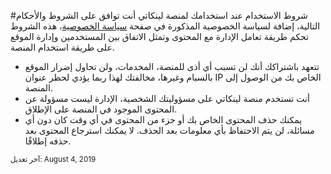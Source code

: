 #شروط الاستخدام
عند استخدامك لمنصة لينكاتي أنت توافق على الشروط والأحكام التالية، إضافة لسياسة الخصوصية المذكورة في صفحة [سياسة الخصوصية](/privacy "سياسة الخصوصية")، هذه الشروط تحكم طريقة تعامل الإدارة مع المحتوى وتمثل الاتفاق بين المستخدمين وإدارة الموقع على طريقة استخدام المنصة.

* تتعهد باشتراكك أنك لن تسبب أي أذى للمنصة، المخدمات، ولن تحاول إضرار الموقع بالسبام وغيرها، مخالفتك لهذا ربما يؤدي لحظر عنوان IP الخاص بك من الوصول إلى المنصة.
* أنت تستخدم منصة لينكاتي على مسؤوليتك الشخصية، الإدارة ليست مسؤولة عن المحتوى الموجود في المنصة على الإطلاق.
* يمكنك حذف المحتوى الخاص بك أو جزء من المحتوى في أي وقت كان دون أي مسائلة، لن يتم الاحتفاظ بأي معلومات بعد الحذف. لا يمكنك استرجاع المحتوى بعد حذفه إطلاقًا.

<small>
آخر تعديل:
August 4, 2019
</small>